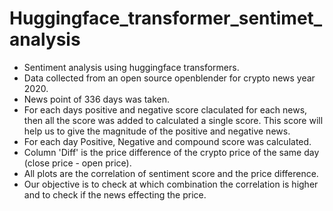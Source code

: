 # Huggingface_transformer_sentimet_analysis

* Sentiment analysis using huggingface transformers.
* Data collected from an open source openblender for crypto news year 2020.
* News point of 336 days was taken.
* For each days positive and negative score claculated for each news, then all the score was added to calculated a single score. This score will help us to give the magnitude of the positive and negative news.
* For each day Positive, Negative and compound score was calculated.
* Column 'Diff' is the price difference of the crypto price of the same day (close price - open price).
* All plots are the correlation of sentiment score and the price difference.
* Our objective is to check at which combination the correlation is higher and to check if the news effecting the price.

